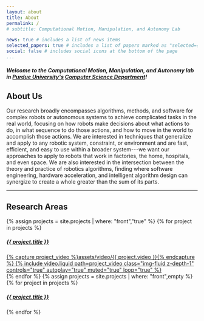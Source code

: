 ```yaml
---
layout: about
title: About
permalink: /
# subtitle: Computational Motion, Manipulation, and Autonomy Lab

news: true # includes a list of news items
selected_papers: true # includes a list of papers marked as "selected={true}"
social: false # includes social icons at the bottom of the page
...
```


<p>
<h5>
Welcome to the <b class="highlight">Co</b>mputational <b class="highlight">M</b>otion, <b class="highlight">M</b>anipulation, and <b class="highlight">A</b>utonomy lab in <a href="https://www.purdue.edu/">Purdue University's</a> <a href="https://www.cs.purdue.edu/">Computer Science Department</a>!
</h5>
</p>

## About Us

Our research broadly encompasses algorithms, methods, and software for complex robots or autonomous systems to achieve complicated tasks in the real world, focusing on how robots make decisions about what actions to do, in what sequence to do those actions, and how to move in the world to accomplish those actions.
We are interested in techniques that generalize and apply to any robotic system, constraint, or environment and are fast, efficient, and easy to use within a broader system---we want our approaches to apply to robots that work in factories, the home, hospitals, and even space.
We are also interested in the intersection between the theory and practice of robotics algorithms, finding where software engineering, hardware acceleration, and intelligent algorithm design can synergize to create a whole greater than the sum of its parts.

<hr/>
<h2>Research Areas</h2>
<p>
<div class="row">
{% assign projects = site.projects | where: "front","true" %}
{% for project in projects %}
    <div class="col-sm-4 col-md-4">
    <div class="card hoverable">
    <div class="card-body">
        <a href="{{ project.url }}">
        <h5 class="card-title">{{ project.title }}</h5>
        {% capture project_video %}assets/video/{{ project.video }}{% endcapture %}
        {% include video.liquid path=project_video class="img-fluid z-depth-1" controls="true" autoplay="true" muted="true" loop="true" %}
        </a>
    </div>
    </div>
    </div>
{% endfor %}
{% assign projects = site.projects | where: "front",empty %}
{% for project in projects %}
    <div class="col-sm-4 col-md-4">
    <div class="card hoverable">
    <div class="card-body">
        <a href="{{ project.url }}">
        <h5 class="card-title">{{ project.title }}</h5>
        </a>
    </div>
    </div>
    </div>
{% endfor %}
</div>
</p>
<br/>
